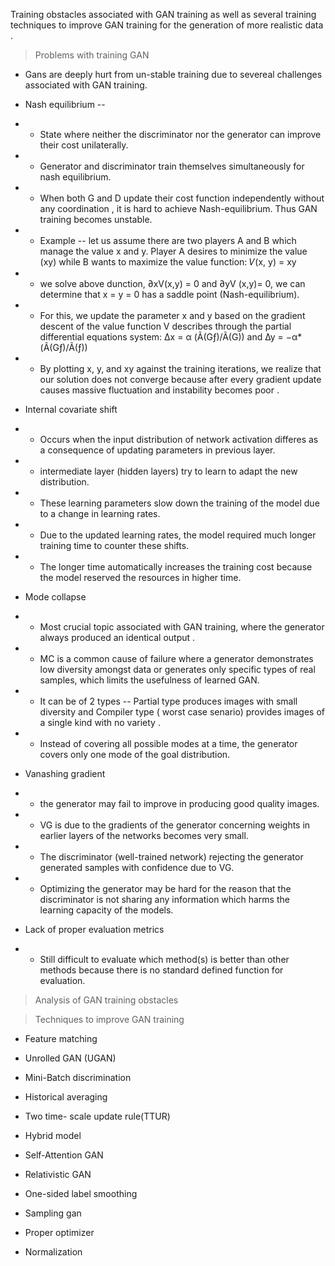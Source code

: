 Training obstacles associated with GAN training as well as several training techniques to improve GAN training for the generation of more realistic data .

> Problems with training GAN

- Gans are deeply hurt from un-stable training due to severeal challenges associated with GAN training.

- Nash equilibrium --

- - State where neither the discriminator nor the generator can improve their cost unilaterally.

- - Generator and discriminator train themselves simultaneously for nash equilibrium.

- - When both G and D update their cost function independently without any coordination , it is hard to achieve Nash-equilibrium. Thus GAN training becomes unstable.

- - Example -- let us assume there are two players A and B which manage the value x and y. Player A desires to minimize the value (xy) while B wants to maximize the value function: 𝑉(x, y) = xy

- - we solve above dunction, ∂xV(x,y) = 0 and ∂yV (x,y)= 0, we can determine that x = y = 0 has a saddle point (Nash-equilibrium).

- - For this, we update the parameter x and y based on the gradient descent of the value function V describes through the partial differential equations system:
    ∆x = α (Ã(Gƒ)/Ã(G)) and ∆y = −α\*(Ã(Gƒ)/Ã(ƒ))

- - By plotting x, y, and xy against the training iterations, we realize that our solution does not converge because after every gradient update causes massive fluctuation and instability becomes poor .

- Internal covariate shift

- - Occurs when the input distribution of network activation differes as a consequence of updating parameters in previous layer.

- - intermediate layer (hidden layers) try to learn to adapt the new distribution.

- - These learning parameters slow down the training of the model due to a change in learning rates.

- - Due to the updated learning rates, the model required much longer training time to counter these shifts.

- - The longer time automatically increases the training cost because the model reserved the resources in higher time.

- Mode collapse

- - Most crucial topic associated with GAN training, where the generator always produced an identical output .

- - MC is a common cause of failure where a generator demonstrates low diversity amongst data or generates only specific types of real samples, which limits the usefulness of learned GAN.

- - It can be of 2 types -- Partial type produces images with small diversity and Compiler type ( worst case senario) provides images of a single kind with no variety .

- - Instead of covering all possible modes at a time, the generator covers only one mode of the goal distribution.

- Vanashing gradient

- - the generator may fail to improve in producing good quality images.

- - VG is due to the gradients of the generator concerning
    weights in earlier layers of the networks becomes very small.

- - The discriminator (well-trained network) rejecting the generator generated samples with confidence due to VG.

- - Optimizing the generator may be hard for the reason that the discriminator is not sharing any information which harms the learning capacity of the models.

- Lack of proper evaluation metrics

- - Still difficult to evaluate which method(s) is better than other methods because there is no standard defined function for evaluation.

> Analysis of GAN training obstacles

> Techniques to improve GAN training

- Feature matching

- Unrolled GAN (UGAN)

- Mini-Batch discrimination

- Historical averaging

- Two time- scale update rule(TTUR)

- Hybrid model

- Self-Attention GAN

- Relativistic GAN

- One-sided label smoothing

- Sampling gan

- Proper optimizer

- Normalization
